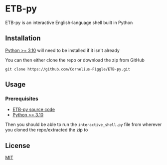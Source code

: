 # ETB-py

ETB-py is an interactive English-language shell built in Python

## Installation

[Python >= 3.10](https://www.python.org/downloads/) will need to be installed if it isn't already

You can then either clone the repo or download the zip from GitHub

```shell
git clone https://github.com/Cornelius-Figgle/ETB-py.git
```

## Usage

### Prerequisites

- [ETB-py source code](https://github.com/Cornelius-Figgle/ETB-py)
- [Python >= 3.10](https://www.python.org/downloads/)

Then you should be able to run the `interactive_shell.py` file from wherever you cloned the repo/extracted the zip to

## License

[MIT](https://choosealicense.com/licenses/mit/)
